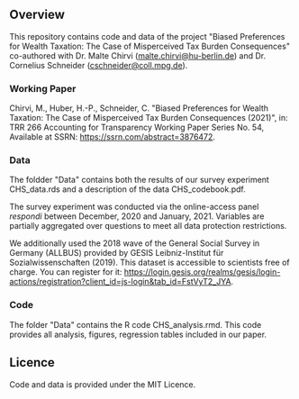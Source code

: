 ## Overview

This repository contains code and data of the project "Biased Preferences for Wealth Taxation: The Case of Misperceived Tax Burden Consequences" co-authored with Dr. Malte Chirvi (malte.chirvi@hu-berlin.de) and Dr. Cornelius Schneider (cschneider@coll.mpg.de).

### Working Paper

Chirvi, M., Huber, H.-P., Schneider, C. "Biased Preferences for Wealth Taxation: The Case of Misperceived Tax Burden Consequences (2021)", in: TRR 266 Accounting for Transparency Working Paper Series No. 54, Available at SSRN: https://ssrn.com/abstract=3876472. 

### Data

The foldder "Data" contains both the results of our survey experiment CHS_data.rds and a description of the data CHS_codebook.pdf. 

The survey experiment was conducted via the online-access panel *respondi* between December, 2020 and January, 2021. Variables are partially aggregated over questions to meet all data protection restrictions.

We additionally used the 2018 wave of the General Social Survey in Germany (ALLBUS) provided by GESIS Leibniz-Institut für Sozialwissenschaften (2019). This dataset is accessible to scientists free of charge. You can register for it: https://login.gesis.org/realms/gesis/login-actions/registration?client_id=js-login&tab_id=FstVyT2_JYA.

### Code

The folder "Data" contains the R code CHS_analysis.rmd. This code provides all analysis, figures, regression tables included in our paper.

## Licence

Code and data is provided under the MIT Licence.
